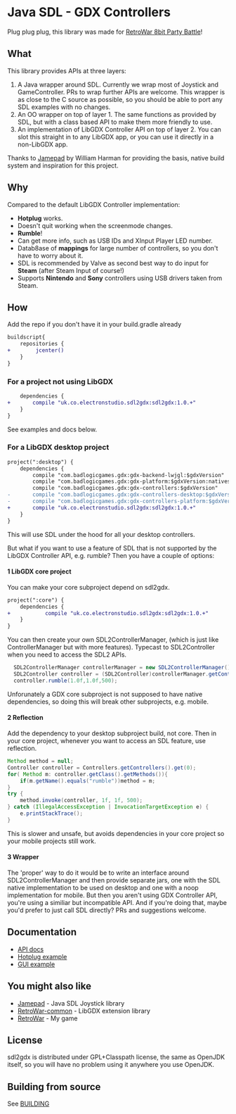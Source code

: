 # Java SDL - GDX Controllers

Plug plug plug, this library was made for [RetroWar 8bit Party Battle](http://retrowar.net)!

## What

This library provides APIs at three layers:
1. A Java wrapper around SDL.  Currently we wrap most of Joystick and GameController.  PRs to wrap further APIs are welcome.  This wrapper is as close to the C source as
possible, so you should be able to port any SDL examples with no changes.
2. An OO wrapper on top of layer 1.  The same functions as provided by SDL, but with a class based API to make them more friendly to use.
3. An implementation of LibGDX Controller API on top of layer 2.  You can slot this straight in to any LibGDX app, or you can use it directly in a non-LibGDX app.

Thanks to [Jamepad](https://github.com/williamahartman/Jamepad) by William Harman for providing the basis, native build system and inspiration for this project.

## Why

Compared to the default LibGDX Controller implementation:
* __Hotplug__ works.
* Doesn't quit working when the screenmode changes.
* __Rumble__!
* Can get more info, such as USB IDs and XInput Player LED number.
* Datab8ase of __mappings__ for large number of controllers, so you don't have to worry about it.
* SDL is recommended by Valve as second best way to do input for __Steam__ (after Steam Input of course!)
* Supports __Nintendo__ and __Sony__ controllers using USB drivers taken from Steam.

## How

Add the repo if you don't have it in your build.gradle already

```diff
buildscript{
    repositories {
+        jcenter()
    }
}
```

### For a project not using LibGDX

```diff
    dependencies {
+       compile "uk.co.electronstudio.sdl2gdx:sdl2gdx:1.0.+"
    }
}
```

See examples and docs below.


### For a LibGDX desktop project

```diff
project(":desktop") {
    dependencies {
        compile "com.badlogicgames.gdx:gdx-backend-lwjgl:$gdxVersion"
        compile "com.badlogicgames.gdx:gdx-platform:$gdxVersion:natives-desktop"
        compile "com.badlogicgames.gdx:gdx-controllers:$gdxVersion"
-       compile "com.badlogicgames.gdx:gdx-controllers-desktop:$gdxVersion"
-       compile "com.badlogicgames.gdx:gdx-controllers-platform:$gdxVersion:natives-desktop"
+       compile "uk.co.electronstudio.sdl2gdx:sdl2gdx:1.0.+"
    }
}
```

This will use SDL under the hood for all your desktop controllers.

But what if you want to use a feature of SDL that is not supported by the LibGDX Controller API, e.g. rumble?  Then you have a couple of options:

#### 1 LibGDX core project

You can make your core subproject depend on sdl2gdx.

```diff
project(":core") {
    dependencies {
+           compile "uk.co.electronstudio.sdl2gdx:sdl2gdx:1.0.+"
    }
}
```

You can then create your own SDL2ControllerManager,
(which is just like ControllerManager but with more features).  Typecast to SDL2Controller
when you need to access the SDL2 APIs.

```java
  SDL2ControllerManager controllerManager = new SDL2ControllerManager();
  SDL2Controller controller = (SDL2Controller)controllerManager.getControllers().get(0);
  controller.rumble(1.0f,1.0f,500);
```

Unforunately a GDX core subproject
is not supposed to have native dependencies, so doing this will break other subprojects, e.g.
mobile.
                                                    

#### 2 Reflection

Add the dependency to your desktop subproject build, not core.  Then in your core project,
whenever you want to access an SDL feature, use reflection.

```java
Method method = null;
Controller controller = Controllers.getControllers().get(0);
for( Method m: controller.getClass().getMethods()){
    if(m.getName().equals("rumble"))method = m;
}
try {
    method.invoke(controller, 1f, 1f, 500);
} catch (IllegalAccessException | InvocationTargetException e) {
    e.printStackTrace();
}    
```

This is slower and unsafe, but avoids dependencies in your core project so your mobile projects still work.

#### 3 Wrapper

The 'proper' way to do it would be to write an interface around SDL2ControllerManager and then
provide separate jars, one with the SDL native implementation to be used on desktop and one with a noop implementation for mobile.  But then you aren't using GDX Controller API, you're using a similiar but
incompatible API.  And if you're doing that, maybe you'd prefer to just call SDL directly?  PRs and suggestions welcome.

## Documentation

* [API docs](https://electronstudio.github.io/sdl2gdx/)
* [Hotplug example](src/uk/co/electronstudio/sdl2gdx/tests/SDLHotplugTest.java)
* [GUI example](src/uk/co/electronstudio/sdl2gdx/tests/SDLTest.java)


## You might also like
* [Jamepad](https://github.com/williamahartman/Jamepad) - Java SDL Joystick library
* [RetroWar-common](https://github.com/electronstudio/retrowar-common) - LibGDX extension library
* [RetroWar](http://retrowar.net) - My game

## License

sdl2gdx is distributed under GPL+Classpath license, the same as OpenJDK itself, so you will have no
problem using it anywhere you use OpenJDK.

## Building from source

See [BUILDING](BUILDING.md)